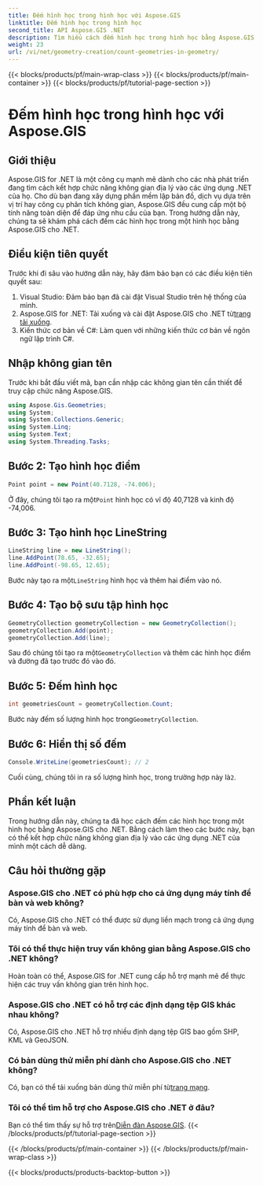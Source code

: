 ```yaml
---
title: Đếm hình học trong hình học với Aspose.GIS
linktitle: Đếm hình học trong hình học
second_title: API Aspose.GIS .NET
description: Tìm hiểu cách đếm hình học trong hình học bằng Aspose.GIS cho .NET. Hướng dẫn từng bước với các ví dụ về mã dành cho nhà phát triển.
weight: 23
url: /vi/net/geometry-creation/count-geometries-in-geometry/
---
```


{{< blocks/products/pf/main-wrap-class >}}
{{< blocks/products/pf/main-container >}}
{{< blocks/products/pf/tutorial-page-section >}}

# Đếm hình học trong hình học với Aspose.GIS

## Giới thiệu
Aspose.GIS for .NET là một công cụ mạnh mẽ dành cho các nhà phát triển đang tìm cách kết hợp chức năng không gian địa lý vào các ứng dụng .NET của họ. Cho dù bạn đang xây dựng phần mềm lập bản đồ, dịch vụ dựa trên vị trí hay công cụ phân tích không gian, Aspose.GIS đều cung cấp một bộ tính năng toàn diện để đáp ứng nhu cầu của bạn. Trong hướng dẫn này, chúng ta sẽ khám phá cách đếm các hình học trong một hình học bằng Aspose.GIS cho .NET.
## Điều kiện tiên quyết
Trước khi đi sâu vào hướng dẫn này, hãy đảm bảo bạn có các điều kiện tiên quyết sau:
1. Visual Studio: Đảm bảo bạn đã cài đặt Visual Studio trên hệ thống của mình.
2. Aspose.GIS for .NET: Tải xuống và cài đặt Aspose.GIS cho .NET từ[trang tải xuống](https://releases.aspose.com/gis/net/).
3. Kiến thức cơ bản về C#: Làm quen với những kiến thức cơ bản về ngôn ngữ lập trình C#.

## Nhập không gian tên
Trước khi bắt đầu viết mã, bạn cần nhập các không gian tên cần thiết để truy cập chức năng Aspose.GIS.

```csharp
using Aspose.Gis.Geometries;
using System;
using System.Collections.Generic;
using System.Linq;
using System.Text;
using System.Threading.Tasks;
```

## Bước 2: Tạo hình học điểm
```csharp
Point point = new Point(40.7128, -74.006);
```
 Ở đây, chúng tôi tạo ra một`Point` hình học có vĩ độ 40,7128 và kinh độ -74,006.
## Bước 3: Tạo hình học LineString
```csharp
LineString line = new LineString();
line.AddPoint(78.65, -32.65);
line.AddPoint(-98.65, 12.65);
```
 Bước này tạo ra một`LineString` hình học và thêm hai điểm vào nó.
## Bước 4: Tạo bộ sưu tập hình học
```csharp
GeometryCollection geometryCollection = new GeometryCollection();
geometryCollection.Add(point);
geometryCollection.Add(line);
```
 Sau đó chúng tôi tạo ra một`GeometryCollection` và thêm các hình học điểm và đường đã tạo trước đó vào đó.
## Bước 5: Đếm hình học
```csharp
int geometriesCount = geometryCollection.Count;
```
 Bước này đếm số lượng hình học trong`GeometryCollection`.
## Bước 6: Hiển thị số đếm
```csharp
Console.WriteLine(geometriesCount); // 2
```
 Cuối cùng, chúng tôi in ra số lượng hình học, trong trường hợp này là`2`.

## Phần kết luận
Trong hướng dẫn này, chúng ta đã học cách đếm các hình học trong một hình học bằng Aspose.GIS cho .NET. Bằng cách làm theo các bước này, bạn có thể kết hợp chức năng không gian địa lý vào các ứng dụng .NET của mình một cách dễ dàng.
## Câu hỏi thường gặp
### Aspose.GIS cho .NET có phù hợp cho cả ứng dụng máy tính để bàn và web không?
Có, Aspose.GIS cho .NET có thể được sử dụng liền mạch trong cả ứng dụng máy tính để bàn và web.
### Tôi có thể thực hiện truy vấn không gian bằng Aspose.GIS cho .NET không?
Hoàn toàn có thể, Aspose.GIS for .NET cung cấp hỗ trợ mạnh mẽ để thực hiện các truy vấn không gian trên hình học.
### Aspose.GIS cho .NET có hỗ trợ các định dạng tệp GIS khác nhau không?
Có, Aspose.GIS cho .NET hỗ trợ nhiều định dạng tệp GIS bao gồm SHP, KML và GeoJSON.
### Có bản dùng thử miễn phí dành cho Aspose.GIS cho .NET không?
 Có, bạn có thể tải xuống bản dùng thử miễn phí từ[trang mạng](https://releases.aspose.com/).
### Tôi có thể tìm hỗ trợ cho Aspose.GIS cho .NET ở đâu?
 Bạn có thể tìm thấy sự hỗ trợ trên[Diễn đàn Aspose.GIS](https://forum.aspose.com/c/gis/33).
{{< /blocks/products/pf/tutorial-page-section >}}

{{< /blocks/products/pf/main-container >}}
{{< /blocks/products/pf/main-wrap-class >}}

{{< blocks/products/products-backtop-button >}}
